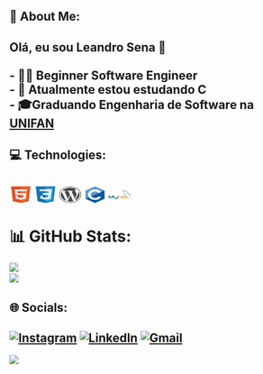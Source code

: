 ## 💫 About Me:
## Olá, eu sou Leandro Sena 🤙<br><br>- 👨‍💻 Beginner Software Engineer </br>- 🌱 Atualmente estou estudando C</br>- 🎓Graduando Engenharia de Software na <a href="https://unifan.net.br/">UNIFAN</a>

## 💻 Technologies:
<div style="display: inline_block"><br>
  <img align="center" alt="Leo-HTML" height="30" width="40" src="https://raw.githubusercontent.com/devicons/devicon/master/icons/html5/html5-original.svg">
  <img align="center" alt="Leo-CSS" height="30" width="40" src="https://raw.githubusercontent.com/devicons/devicon/master/icons/css3/css3-original.svg">
  <img align="center" alt="Leo-WordPress" height="30" width="40" src="https://raw.githubusercontent.com/devicons/devicon/master/icons/wordpress/wordpress-plain.svg">
  <img align="center" alt="Rafa-C" height="30" width="40" src="https://raw.githubusercontent.com/devicons/devicon/master/icons/c/c-original.svg">
  <img align="center" alt="Leo-MySql" height="30" width="40" src="https://github.com/devicons/devicon/blob/master/icons/mysql/mysql-original-wordmark.svg">
</div>

# 📊 GitHub Stats:
<a href="https://github.com/Leozz7">![](https://github-readme-stats.vercel.app/api?username=Leozz7&theme=dark&hide_border=false&include_all_commits=false&count_private=false)</a> <br>
<a href="https://github.com/Leozz7">![](https://github-readme-stats.vercel.app/api/top-langs/?username=Leozz7&theme=dark&hide_border=false&include_all_commits=false&count_private=false&layout=compact)</a>

##

## 🌐 Socials:
[![Instagram](https://img.shields.io/badge/Instagram-%23E4405F.svg?logo=Instagram&logoColor=white)](https://instagram.com/leoz.sena) [![LinkedIn](https://img.shields.io/badge/LinkedIn-%230077B5.svg?logo=linkedin&logoColor=white)](https://linkedin.com/in/leandrosena7) [![Gmail](https://img.shields.io/badge/Gmail-%23E4405F.svg?logo=Gmail&logoColor=white)](mailto:senaleandro@hotmail.com) 
---
[![](https://visitcount.itsvg.in/api?id=Leozz7&icon=0&color=0)](https://visitcount.itsvg.in)



  
